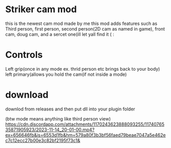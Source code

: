 # Striker cam mod
this is the newest cam mod made by me
this mod adds features such as 
Third person, first person, second person(2D cam as named in game), front cam,
doug cam, and a sercet one(ill let yall find it ( :

# Controls
Left grip(once in any mode ex. thrid person etc brings back to your body)
left primary(allows you hold the cam(if not inside a mode)

# download 
downlod from releases and then put dll into your plugin folder

(btw mode means anything like third person view)
https://cdn.discordapp.com/attachments/1170243623888093255/1174076535871905923/2023-11-14_20-01-00.mp4?ex=656646fb&is=6553d1fb&hm=579a80f3b3bf56faed79beae7047a5e462ec7c12ecc27b00e3c82bf2195f73c1&